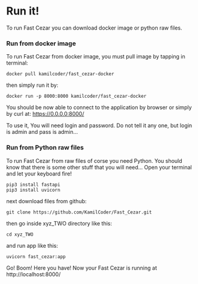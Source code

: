 # Run it!

To run Fast Cezar you can download
docker image or python raw files.

### Run from docker image

To run Fast Cezar from docker image,
you must pull image by tapping in terminal:

```
docker pull kamilcoder/fast_cezar-docker
```

then simply run it by:

```
docker run -p 8000:8000 kamilcoder/fast_cezar-docker
```

You should be now able to connect to the application
by browser or simply by curl at: https://0.0.0.0:8000/

To use it, You will need login and password.
Do not tell it any one, but login is admin and pass is admin...

### Run from Python raw files

To run Fast Cezar from raw files
of corse you need Python. 
You should know that there is some other
stuff that you will need...
Open your terminal and let your keyboard fire!


```
pip3 install fastapi
pip3 install uvicorn
```

next download files from github:

```
git clone https://github.com/KamilCoder/Fast_Cezar.git
```

then go inside xyz_TWO directory like this:

```
cd xyz_TWO
```

and run app like this:

```
uvicorn fast_cezar:app
```

Go! Boom! Here you have! 
Now your Fast Cezar is running at http://localhost:8000/
